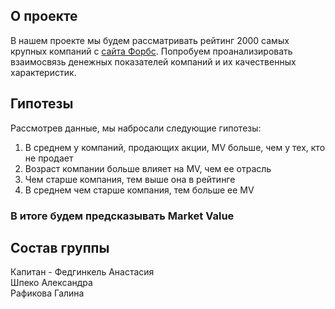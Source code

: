 ## О проекте
В нашем проекте мы будем рассматривать рейтинг 2000 самых крупных компаний с [сайта Форбс](https://www.forbes.com/consent/ketch/?toURL=https://www.forbes.com/lists/global2000/). 
Попробуем проанализировать взаимосвязь денежных показателей компаний и их качественных характеристик.

## Гипотезы
Рассмотрев данные, мы набросали следующие гипотезы:
1. В среднем у компаний, продающих акции, MV больше, чем у тех, кто не продает
2. Возраст компании больше влияет на MV, чем ее отрасль
3. Чем старше компания, тем выше она в рейтинге
4. В среднем чем старше компания, тем больше ее MV

### В итоге будем предсказывать Market Value

## Состав группы
Капитан - Федгинкель Анастасия\
Шпеко Александра\
Рафикова Галина
